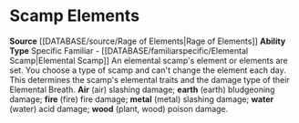 ﻿---
ability_type: Specific Familiar - Elemental Scamp
actions: null
frequency: null
id: '104'
name: Scamp Elements
rarity: Common
requirement: null
rus_type_level: null
source: '[[DATABASE/source/Rage of Elements|Rage of Elements]]'
trait: null
type: Familiar Ability

---
# Scamp Elements

**Source** [[DATABASE/source/Rage of Elements|Rage of Elements]]
**Ability Type** Specific Familiar - [[DATABASE/familiarspecific/Elemental Scamp|Elemental Scamp]]
An elemental scamp's element or elements are set. You choose a type of scamp and can't change the element each day. This determines the scamp's elemental traits and the damage type of their Elemental Breath. **Air** (air) slashing damage; **earth** (earth) bludgeoning damage; **fire** (fire) fire damage; **metal** (metal) slashing damage; **water** (water) acid damage; **wood** (plant, wood) poison damage.